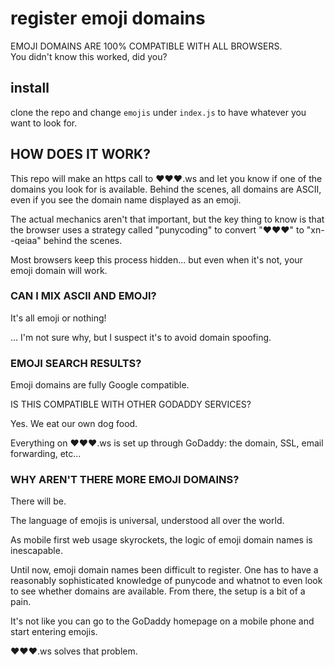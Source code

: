# register emoji domains
EMOJI DOMAINS ARE 100% COMPATIBLE WITH ALL BROWSERS.  
You didn't know this worked, did you?  
## install
clone the repo and change `emojis` under `index.js` to have whatever you want to look for.

## HOW DOES IT WORK?

This repo will make an https call to ❤❤❤.ws and let you know if one of the domains you look for is available.
Behind the scenes, all domains are ASCII, even if you see the domain name displayed as an emoji.

The actual mechanics aren't that important, but the key thing to know is that the browser uses a strategy called "punycoding" to convert "❤❤❤" to "xn--qeiaa" behind the scenes.

Most browsers keep this process hidden... but even when it's not, your emoji domain will work.

### CAN I MIX ASCII AND EMOJI?

It's all emoji or nothing!

... I'm not sure why, but I suspect it's to avoid domain spoofing.

### EMOJI SEARCH RESULTS?

Emoji domains are fully Google compatible. 

IS THIS COMPATIBLE WITH OTHER GODADDY SERVICES?

Yes. We eat our own dog food.

Everything on ❤❤❤.ws is set up through GoDaddy: the domain, SSL, email forwarding, etc... 

### WHY AREN'T THERE MORE EMOJI DOMAINS?

There will be.

The language of emojis is universal, understood all over the world.

As mobile first web usage skyrockets, the logic of emoji domain names is inescapable.

Until now, emoji domain names been difficult to register. One has to have a reasonably sophisticated knowledge of punycode and whatnot to even look to see whether domains are available. From there, the setup is a bit of a pain.

It's not like you can go to the GoDaddy homepage on a mobile phone and start entering emojis.

❤❤❤.ws solves that problem.